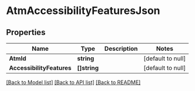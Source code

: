 # AtmAccessibilityFeaturesJson

## Properties
Name | Type | Description | Notes
------------ | ------------- | ------------- | -------------
**AtmId** | **string** |  | [default to null]
**AccessibilityFeatures** | **[]string** |  | [default to null]

[[Back to Model list]](../README.md#documentation-for-models) [[Back to API list]](../README.md#documentation-for-api-endpoints) [[Back to README]](../README.md)


